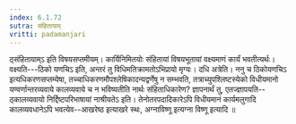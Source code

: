 ```yaml
---
index: 6.1.72
sutra: संहितायाम्
vritti: padamanjari
---
```


 ठ्संहितायाम्ऽ इति विषयसप्तमीयम्। कार्यिनिमितयोः संहितायां विषयभूतायां वक्ष्यमाणं कार्यं भवतीत्यर्थः। वक्ष्यति---ठिको यणचिऽ इति, अन्तरं तु विधिमतिक्रामतोऽभिप्रायो मृग्यः। दधि अत्रेति। ननु च ठिकोयणचिऽ इत्यधिकरणसप्तम्येषा, तच्चाधिकरणमौपश्लेषिकादन्यद्वर्णेषु न सम्भवति, तत्राच्युपश्लिष्टस्येको विधीयमानो यण्वर्णान्तरव्यवाये कालव्यवाये च न भविष्यतीति नार्थः संहिताधिकारेण? ज्ञापनार्थं तु, एतज्ज्ञापयति--ठ्कालव्यवायो निर्द्दिष्टपरिभाषायां नाश्रीयतेऽ इति। तेनोतरपदादिकारेऽपि विधीयमानं कार्यमलुगादि कालव्यवधानेऽपि भवत्येव--आखरेष्ठ इत्याखरे स्थः, अग्नाविष्णू इत्यग्ना विष्णू इत्यादि ॥